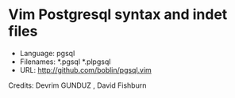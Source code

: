 Vim Postgresql syntax and indet files
===============

* Language:     pgsql
* Filenames:    *.pgsql *.plpgsql
* URL:          http://github.com/boblin/pgsql.vim

Credits: Devrim GUNDUZ <devrim at PostgreSQL dot org>, David Fishburn <fishburn at ianywhere dot com>
